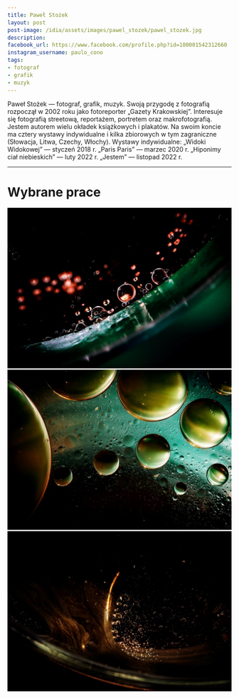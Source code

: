 ```yaml
---
title: Paweł Stożek
layout: post
post-image: /idia/assets/images/pawel_stozek/pawel_stozek.jpg
description: 
facebook_url: https://www.facebook.com/profile.php?id=100001542312660
instagram_username: paulo_cono
tags:
- fotograf
- grafik
- muzyk
---
```


Paweł Stożek — fotograf, grafik, muzyk. Swoją przygodę z fotografią rozpoczął w 2002 roku jako fotoreporter „Gazety Krakowskiej”. Interesuje się fotografią streetową, reportażem, portretem oraz makrofotografią. Jestem autorem wielu okładek książkowych i plakatów. Na swoim koncie ma cztery wystawy indywidualne i kilka zbiorowych w tym zagraniczne (Słowacja, Litwa, Czechy, Włochy). Wystawy indywidualne: „Widoki Widokowej” — styczeń 2018 r. „Paris Paris” — marzec 2020 r. „Hiponimy ciał niebieskich” — luty 2022 r. „Jestem” — listopad 2022 r.

---

# Wybrane prace

![Hiponimy](/assets/images/pawel_stozek/1.jpg)
![Hiponimy](/assets/images/pawel_stozek/2.jpg)
![Hiponimy](/assets/images/pawel_stozek/3.jpg)



